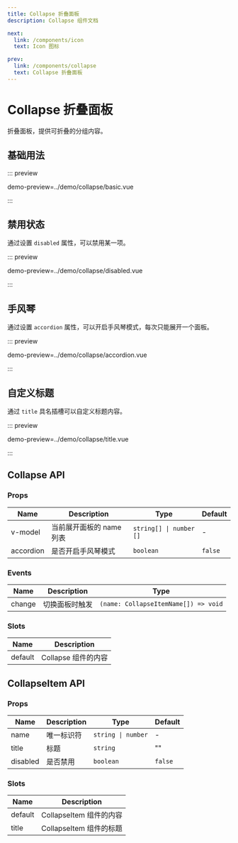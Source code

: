 ```yaml
---
title: Collapse 折叠面板
description: Collapse 组件文档

next:
  link: /components/icon
  text: Icon 图标

prev:
  link: /components/collapse
  text: Collapse 折叠面板
---
```

# Collapse 折叠面板

折叠面板，提供可折叠的分组内容。

## 基础用法

::: preview

demo-preview=../demo/collapse/basic.vue

:::

## 禁用状态

通过设置 `disabled` 属性，可以禁用某一项。

::: preview

demo-preview=../demo/collapse/disabled.vue

:::

## 手风琴

通过设置 `accordion` 属性，可以开启手风琴模式，每次只能展开一个面板。

::: preview

demo-preview=../demo/collapse/accordion.vue

:::

## 自定义标题

通过 `title` 具名插槽可以自定义标题内容。

::: preview

demo-preview=../demo/collapse/title.vue

:::

## Collapse API

### Props

| Name | Description | Type |  Default |
| --- | --- | --- | --- |
| v-model | 当前展开面板的 name 列表| `string[] \| number []`  | - |
| accordion | 是否开启手风琴模式 | `boolean` | `false` |

### Events

| Name | Description | Type |
| --- | --- | --- |
| change | 切换面板时触发 | `(name: CollapseItemName[]) => void` |

### Slots

| Name | Description |
| --- | --- |
| default | Collapse 组件的内容 |

## CollapseItem API

### Props

| Name | Description | Type |  Default |
| --- | --- | --- | --- |
| name | 唯一标识符 | `string \| number` | - |
| title | 标题 | `string` | "" |
| disabled | 是否禁用 | `boolean` | `false` |

### Slots

| Name | Description |
| --- | --- |
| default | CollapseItem 组件的内容 |
| title | CollapseItem 组件的标题 |

